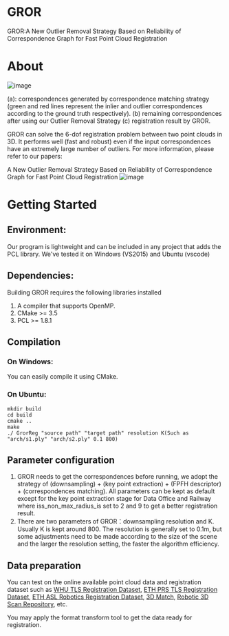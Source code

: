 # GROR
GROR:A New Outlier Removal Strategy Based on Reliability of Correspondence Graph for Fast Point Cloud Registration

# About
![image](https://user-images.githubusercontent.com/32131223/158051652-8494f83e-4439-4034-a5ff-ff28920b088f.png)

(a): correspondences generated by correspondence matching strategy (green and red lines represent the inlier and outlier correspondences according to the ground truth respectively). (b) remaining correspondences after using our Outlier Removal Strategy (c) registration result by GROR.

GROR can solve the 6-dof registration problem between two point clouds in 3D. It performs well (fast and robust) even if the input correspondences have an extremely large number of outliers. For more information, please refer to our papers:

A New Outlier Removal Strategy Based on Reliability of Correspondence Graph for Fast Point Cloud Registration
![image](https://user-images.githubusercontent.com/32131223/158198194-574a9972-40d1-4ddb-8e17-a125f7a4af96.png)


# Getting Started
## Environment:
Our program is lightweight and can be included in any project that adds the PCL library. We've tested it on Windows (VS2015) and Ubuntu (vscode)
## Dependencies:
Building GROR requires the following libraries installed
1. A compiler that supports OpenMP.
2. CMake >= 3.5
3. PCL >= 1.8.1
## Compilation
 ### On Windows:  
  You can easily compile it using CMake.
 ### On Ubuntu:
 ```
mkdir build
cd build
cmake ..
make
./ GrorReg "source path" "target path" resolution K(Such as "arch/s1.ply" "arch/s2.ply" 0.1 800)
```
## Parameter configuration
1. GROR needs to get the correspondences before running, we adopt the strategy of (downsampling) + (key point extraction) + (FPFH descriptor) + (correspondences matching). All parameters can be kept as default except for the key point extraction stage for Data Office and Railway where iss_non_max_radius_is set to 2 and 9 to get a better registration result.
2. There are two parameters of GROR：downsampling resolution and K. Usually K is kept around 800. The resolution is generally set to 0.1m, but some adjustments need to be made according to the size of the scene and the larger the resolution setting, the faster the algorithm efficiency.
## Data preparation
 You can test on the online available point cloud data and registration dataset such as [WHU TLS Registration Dataset](http://3s.whu.edu.cn/ybs/en/benchmark.htm), [ETH PRS TLS Registration Dataset](https://prs.igp.ethz.ch/research/completed_projects/automatic_registration_of_point_clouds.html), [ETH ASL Robotics Registration Dataset](https://projects.asl.ethz.ch/datasets/doku.php?id=laserregistration:laserregistration), [3D Match](http://3dmatch.cs.princeton.edu/), [Robotic 3D Scan Repository](http://kos.informatik.uni-osnabrueck.de/3Dscans/), etc.

You may apply the format transform tool to get the data ready for registration.
